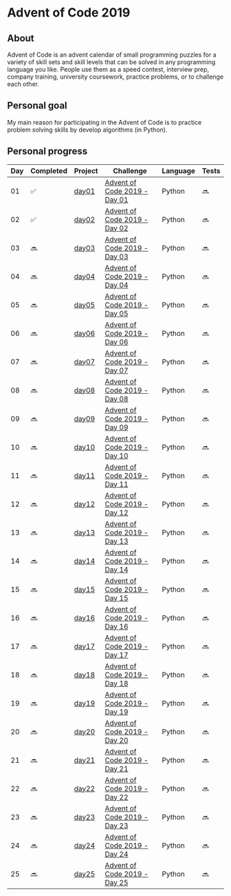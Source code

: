 # Advent of Code 2019

## About
Advent of Code is an advent calendar of small programming puzzles for a variety of skill sets and skill levels that can be solved in any programming language you like. People use them as a speed contest, interview prep, company training, university coursework, practice problems, or to challenge each other.

## Personal goal

My main reason for participating in the Advent of Code is to practice problem solving skills by develop algorithms (in Python).

## Personal progress

Day | Completed | Project | Challenge | Language | Tests
----|--------------|---------|-------|---------|------
01 | :white_check_mark: | [day01](day01) | [Advent of Code 2019 - Day 01](https://adventofcode.com/2019/day/1)  | Python | :soon:
02 | :white_check_mark: | [day02](day02) | [Advent of Code 2019 - Day 02](https://adventofcode.com/2019/day/2)  | Python | :soon:
03 | :soon: | [day03](day03) | [Advent of Code 2019 - Day 03](https://adventofcode.com/2019/day/3)  | Python | :soon:
04 | :soon: | [day04](day04) | [Advent of Code 2019 - Day 04](https://adventofcode.com/2019/day/4)  | Python | :soon:
05 | :soon: | [day05](day05) | [Advent of Code 2019 - Day 05](https://adventofcode.com/2019/day/5)  | Python | :soon:
06 | :soon: | [day06](day06) | [Advent of Code 2019 - Day 06](https://adventofcode.com/2019/day/6)  | Python | :soon:
07 | :soon: | [day07](day07) | [Advent of Code 2019 - Day 07](https://adventofcode.com/2019/day/7)  | Python | :soon:
08 | :soon: | [day08](day08) | [Advent of Code 2019 - Day 08](https://adventofcode.com/2019/day/8)  | Python | :soon:
09 | :soon: | [day09](day09) | [Advent of Code 2019 - Day 09](https://adventofcode.com/2019/day/9)  | Python | :soon:
10 | :soon: | [day10](day10) | [Advent of Code 2019 - Day 10](https://adventofcode.com/2019/day/10) | Python | :soon:
11 | :soon: | [day11](day11) | [Advent of Code 2019 - Day 11](https://adventofcode.com/2019/day/11) | Python | :soon:
12 | :soon: | [day12](day12) | [Advent of Code 2019 - Day 12](https://adventofcode.com/2019/day/12) | Python | :soon:
13 | :soon: | [day13](day13) | [Advent of Code 2019 - Day 13](https://adventofcode.com/2019/day/13) | Python | :soon:
14 | :soon: | [day14](day14) | [Advent of Code 2019 - Day 14](https://adventofcode.com/2019/day/14) | Python | :soon:
15 | :soon: | [day15](day15) | [Advent of Code 2019 - Day 15](https://adventofcode.com/2019/day/15) | Python | :soon:
16 | :soon: | [day16](day16) | [Advent of Code 2019 - Day 16](https://adventofcode.com/2019/day/16) | Python | :soon:
17 | :soon: | [day17](day17) | [Advent of Code 2019 - Day 17](https://adventofcode.com/2019/day/17) | Python | :soon:
18 | :soon: | [day18](day18) | [Advent of Code 2019 - Day 18](https://adventofcode.com/2019/day/18) | Python | :soon:
19 | :soon: | [day19](day19) | [Advent of Code 2019 - Day 19](https://adventofcode.com/2019/day/19) | Python | :soon:
20 | :soon: | [day20](day20) | [Advent of Code 2019 - Day 20](https://adventofcode.com/2019/day/20) | Python | :soon:
21 | :soon: | [day21](day21) | [Advent of Code 2019 - Day 21](https://adventofcode.com/2019/day/21) | Python | :soon:
22 | :soon: | [day22](day22) | [Advent of Code 2019 - Day 22](https://adventofcode.com/2019/day/22) | Python | :soon:
23 | :soon: | [day23](day23) | [Advent of Code 2019 - Day 23](https://adventofcode.com/2019/day/23) | Python | :soon:
24 | :soon: | [day24](day24) | [Advent of Code 2019 - Day 24](https://adventofcode.com/2019/day/24) | Python | :soon:
25 | :soon: | [day25](day25) | [Advent of Code 2019 - Day 25](https://adventofcode.com/2019/day/25) | Python | :soon:
